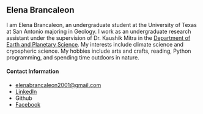 ## Elena Brancaleon
I am Elena Brancaleon, an undergraduate student at the University of Texas at San Antonio majoring in Geology. I work as an undergraduate research assistant under the supervision of Dr. Kaushik Mitra in the [Department of Earth and Planetary Science](https://sciences.utsa.edu/eps/). My interests include climate science and cryospheric science. My hobbies include arts and crafts, reading, Python programming, and spending time outdoors in nature.

#### Contact Information 
* <elenabrancaleon2001@gmail.com>
* [LinkedIn](https://www.linkedin.com/in/elena-brancaleon-861124346/)
* Github
* [Facebook](https://www.facebook.com/profile.php?id=61559311957193)
